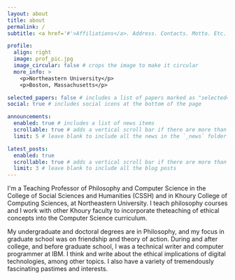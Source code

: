 ```yaml
---
layout: about
title: about
permalink: /
subtitle: <a href='#'>Affiliations</a>. Address. Contacts. Motto. Etc.

profile:
  align: right
  image: prof_pic.jpg
  image_circular: false # crops the image to make it circular
  more_info: >
    <p>Northeastern University</p>
    <p>Boston, Massachusetts</p>

selected_papers: false # includes a list of papers marked as "selected={true}"
social: true # includes social icons at the bottom of the page

announcements:
  enabled: true # includes a list of news items
  scrollable: true # adds a vertical scroll bar if there are more than 3 news items
  limit: 5 # leave blank to include all the news in the `_news` folder

latest_posts:
  enabled: true
  scrollable: true # adds a vertical scroll bar if there are more than 3 new posts items
  limit: 3 # leave blank to include all the blog posts
---
```


I'm a Teaching Professor of Philosophy and Computer Science in the College of Social Sciences and Humanities (CSSH) and in Khoury College of Computing Sciences, at Northeastern University. I teach philosophy courses and I work with other Khoury
faculty to incorporate theteaching of ethical concepts into the Computer Science curriculum.

My undergraduate and doctoral degrees are in Philosophy, and my focus in graduate school was on friendship and theory of
action. During and after college, and before graduate school, I was a technical writer and computer programmer at IBM.
I think and write about the ethical implications of digital technologies, among other topics. I also have a variety of
tremendously fascinating pastimes and interests.
